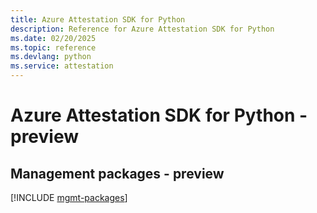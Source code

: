```yaml
---
title: Azure Attestation SDK for Python
description: Reference for Azure Attestation SDK for Python
ms.date: 02/20/2025
ms.topic: reference
ms.devlang: python
ms.service: attestation
---
```

# Azure Attestation SDK for Python - preview

## Management packages - preview
[!INCLUDE [mgmt-packages](attestation-mgmt-index.md)]
